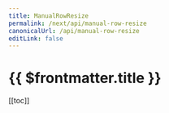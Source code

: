```yaml
---
title: ManualRowResize
permalink: /next/api/manual-row-resize
canonicalUrl: /api/manual-row-resize
editLink: false
---
```


# {{ $frontmatter.title }}

[[toc]]
